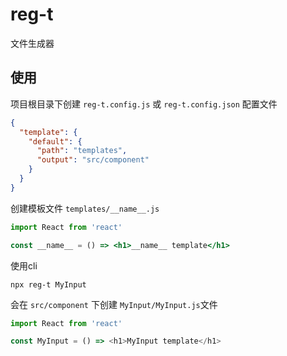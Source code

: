 # reg-t

文件生成器

## 使用

项目根目录下创建 `reg-t.config.js` 或 `reg-t.config.json` 配置文件

```json
{
  "template": {
    "default": {
      "path": "templates",
      "output": "src/component"
    }
  }
}
```

创建模板文件 `templates/__name__.js`
```jsx
import React from 'react'

const __name__ = () => <h1>__name__ template</h1>
```

使用cli

```shell
npx reg-t MyInput
```

会在 `src/component` 下创建 `MyInput/MyInput.js`文件

```js
import React from 'react'

const MyInput = () => <h1>MyInput template</h1>
```
